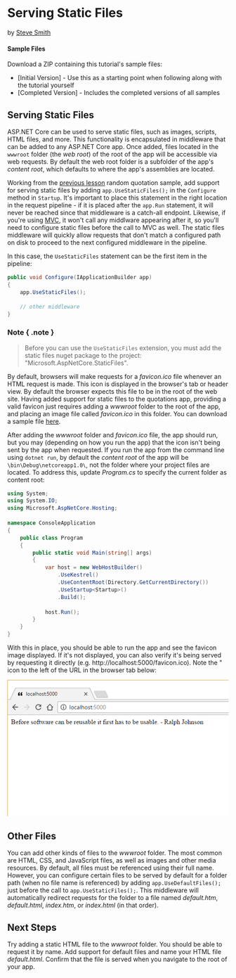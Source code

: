 # Serving Static Files
by [Steve Smith](http://deviq.com/me/steve-smith)

#### Sample Files
Download a ZIP containing this tutorial's sample files:
- [Initial Version] - Use this as a starting point when following along with the tutorial yourself
- [Completed Version] - Includes the completed versions of all samples

## Serving Static Files

ASP.NET Core can be used to serve static files, such as images, scripts, HTML files, and more. This functionality is encapsulated in middleware that can be added to any ASP.NET Core app. Once added, files located in the ``wwwroot`` folder (the *web root*) of the root of the app will be accessible via web requests. By default the web root folder is a subfolder of the app's *content root*, which defaults to where the app's assemblies are located.

Working from the [previous lesson](middleware-basic.md) random quotation sample, add support for serving static files by adding ``app.UseStaticFiles();`` in the ``Configure`` method in ``Startup``. It's important to place this statement in the right location in the request pipeline - if it is placed after the ``app.Run`` statement, it will never be reached since that middleware is a catch-all endpoint. Likewise, if you're using [MVC](mvc.md), it won't call any middlware appearing after it, so you'll need to configure static files before the call to MVC as well. The static files middleware will quickly allow requests that don't match a configured path on disk to proceed to the next configured middleware in the pipeline.

In this case, the ``UseStaticFiles`` statement can be the first item in the pipeline:

```c#
public void Configure(IApplicationBuilder app)
{
    app.UseStaticFiles();

    // other middleware
}
```

### Note { .note }
> Before you can use the ``UseStaticFiles`` extension, you must add the static files nuget package to the project: "Microsoft.AspNetCore.StaticFiles".

By default, browsers will make requests for a *favicon.ico* file whenever an HTML request is made. This icon is displayed in the browser's tab or header view. By default the browser expects this file to be in the root of the web site. Having added support for static files to the quotations app, providing a valid favicon just requires adding a *wwwroot* folder to the root of the app, and placing an image file called *favicon.ico* in this folder. You can download a sample file [here](samples/quotes/wwwroot/favicon.ico).

After adding the *wwwroot* folder and *favicon.ico* file, the app should run, but you may (depending on how you run the app) that the icon isn't being sent by the app when requested. If you run the app from the command line using ``dotnet run``, by default the *content root* of the app will be ``\bin\Debug\netcoreapp1.0\``, not the folder where your project files are located. To address this, update *Program.cs* to specify the current folder as content root:

```c#
using System;
using System.IO;
using Microsoft.AspNetCore.Hosting;

namespace ConsoleApplication
{
    public class Program
    {
        public static void Main(string[] args)
        {
            var host = new WebHostBuilder()
                .UseKestrel()
                .UseContentRoot(Directory.GetCurrentDirectory())
                .UseStartup<Startup>()
                .Build();

            host.Run();
        }
    }
}
```

With this in place, you should be able to run the app and see the favicon image displayed. If it's not displayed, you can also verify it's being served by requesting it directly (e.g. http://localhost:5000/favicon.ico). Note the " icon to the left of the URL in the browser tab below:

![Browser with favicon](images/browser-favicon.png)

## Other Files

You can add other kinds of files to the *wwwroot* folder. The most common are HTML, CSS, and JavaScript files, as well as images and other media resources. By default, all files must be referenced using their full name. However, you can configure certain files to be served by default for a folder path (when no file name is referenced) by adding ``app.UseDefaultFiles();`` just before the call to ``app.UseStaticFiles();``. This middleware will automatically redirect requests for the folder to a file named *default.htm*, *default.html*, *index.htm*, or *index.html* (in that order).

## Next Steps

Try adding a static HTML file to the *wwwroot* folder. You should be able to request it by name. Add support for default files and name your HTML file *default.html*. Confirm that the file is served when you navigate to the root of your app.
